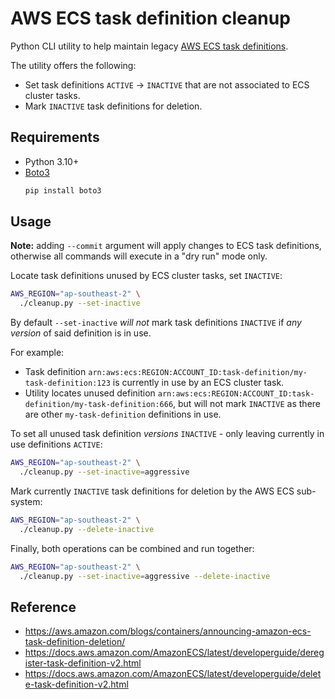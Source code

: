 # AWS ECS task definition cleanup

Python CLI utility to help maintain legacy [AWS ECS task definitions](https://docs.aws.amazon.com/AmazonECS/latest/developerguide/task_definitions.html).

The utility offers the following:

- Set task definitions `ACTIVE` -> `INACTIVE` that are not associated to ECS cluster tasks.
- Mark `INACTIVE` task definitions for deletion.

##  Requirements

- Python 3.10+
- [Boto3](https://boto3.amazonaws.com/v1/documentation/api/latest/index.html)
	```sh
	pip install boto3

## Usage

**Note:** adding `--commit` argument will apply changes to ECS task definitions, otherwise all commands will execute in a "dry run" mode only.

Locate task definitions unused by ECS cluster tasks, set `INACTIVE`:

```sh
AWS_REGION="ap-southeast-2" \
  ./cleanup.py --set-inactive
```

By default `--set-inactive` _will not_ mark task definitions `INACTIVE` if _any version_ of said definition is in use.

For example:

- Task definition `arn:aws:ecs:REGION:ACCOUNT_ID:task-definition/my-task-definition:123` is currently in use by an ECS cluster task.
- Utility locates unused definition `arn:aws:ecs:REGION:ACCOUNT_ID:task-definition/my-task-definition:666`, but will not mark `INACTIVE` as there are other `my-task-definition` definitions in use.

To set all unused task definition _versions_ `INACTIVE` - only leaving currently in use definitions `ACTIVE`:

```sh
AWS_REGION="ap-southeast-2" \
  ./cleanup.py --set-inactive=aggressive
```

Mark currently `INACTIVE` task definitions for deletion by the AWS ECS sub-system:

```sh
AWS_REGION="ap-southeast-2" \
  ./cleanup.py --delete-inactive
```

Finally, both operations can be combined and run together:

```sh
AWS_REGION="ap-southeast-2" \
  ./cleanup.py --set-inactive=aggressive --delete-inactive
```

## Reference

- https://aws.amazon.com/blogs/containers/announcing-amazon-ecs-task-definition-deletion/
- https://docs.aws.amazon.com/AmazonECS/latest/developerguide/deregister-task-definition-v2.html
- https://docs.aws.amazon.com/AmazonECS/latest/developerguide/delete-task-definition-v2.html
